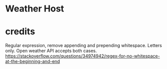 # Weather Host

# credits
Regular expression, remove appending and prepending whitespace. Letters only. Open weather API accepts both cases.
https://stackoverflow.com/questions/34974942/regex-for-no-whitespace-at-the-beginning-and-end